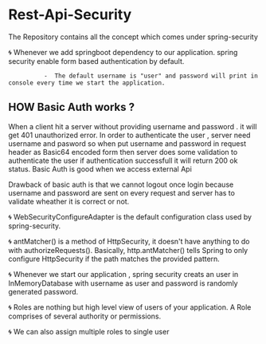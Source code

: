 # Rest-Api-Security
The Repository contains all the concept which comes under spring-security 

🌀 Whenever we add springboot dependency to our application. spring security enable form based authentication by default.
                
              -  The default username is "user" and password will print in console every time we start the application.
                
## HOW Basic Auth works ?

When a client hit a server without providing username and password . it will get 401 unauthorized error. 
In order to authenticate the user , server need username and pasword so when put username and password in request header as Basic64 encoded form then server does some 
validation to authenticate the user if authentication successfull it will return 200 ok status.
Basic Auth is good when we access external Api

Drawback of basic auth is that we cannot logout once login because username and password are sent on every request and server has to validate wheather it is correct or not.

🌀 WebSecurityConfigureAdapter is the default configuration class used by spring-security.

🌀 antMatcher() is a method of HttpSecurity, it doesn't have anything to do with authorizeRequests(). Basically, http.antMatcher() tells Spring to only configure HttpSecurity if the path matches the provided pattern.

🌀 Whenever we start our application , spring security creats an user in InMemoryDatabase with username as user and password is randomly generated password.

🌀 Roles are nothing but high level view of users of your application. A Role comprises of several authority or permissions.

🌀 We can also assign multiple roles to single user 













